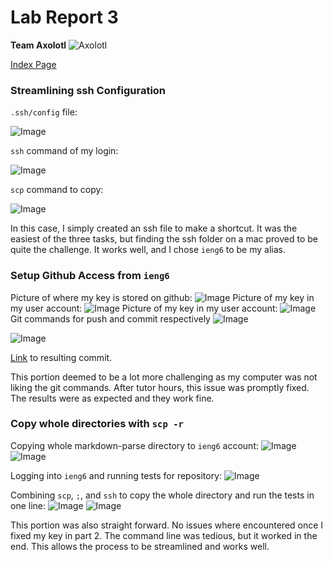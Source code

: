 # Lab Report 3
**Team Axolotl**
 ![Axolotl](https://user-images.githubusercontent.com/96553474/162535420-9fa77fb1-e2cc-42fb-a98d-479bef6edcd3.jpg)

 [Index Page](index.html)

### **Streamlining ssh Configuration**

```.ssh/config``` file:

![Image](configFile.png)

```ssh``` command of my login:

![Image](login.png)

```scp``` command to copy:

![Image](copySsh.png)



In this case, I simply created an ssh file to make a shortcut. It was the easiest of the three tasks, but finding the ssh folder on a mac proved to be quite the challenge. It works well, and I chose ```ieng6``` to be my alias.

### **Setup Github Access from ```ieng6```**
Picture of where my key is stored on github:
![Image](gitKeyStorage.png)
Picture of my key in my user account:
![Image](localKey.png)
Picture of my key in my user account:
![Image](localKeyStorage.png)
Git commands for push and commit respectively
![Image](GitPush.png)

![Image](GitCommit.png)

[Link](https://github.com/dfigueroag/markdown-parser/commit/a5de5996d2d29a48e827b530b5d21356ef47527b) to resulting commit.



This portion deemed to be a lot more challenging as my computer was not liking the git commands. After tutor hours, this issue was promptly fixed. The results were as expected and they work fine.

### **Copy whole directories with ```scp -r```**
Copying whole markdown-parse directory to ```ieng6``` account:
![Image](copyingEverything.png)
![Image](copyingEverythingPt2.png)

Logging into ```ieng6``` and running tests for repository:
![Image](tests.png)

Combining ```scp```, ```;```, and ```ssh``` to copy the whole directory and run the tests in one line:
![Image](commandLine.png)
![Image](resultWithTest.png)


This portion was also straight forward. No issues where encountered once I fixed my key in part 2. The command line was tedious, but it worked in the end. This allows the process to be streamlined and works well.